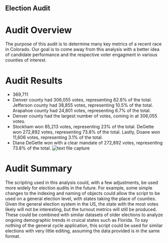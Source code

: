 ## Election Audit

# Audit Overview
The purpose of this audit is to determine many key metrics of a recent race in Colorado. Our goal is to come away from this analysis with a better idea of candidate performance and the respective voter engagment in various counties of interest. 

# Audit Results
* 369,711
* Denver county had 306,055 votes, representing 82.8% of the total. Jefferson county had 38,855 votes, representing 10.5% of the total. Arapahoe county had 24,801 votes, representing 6.7% of the total.
* Denver county had the largest number of votes, coming in at 306,055 votes. 
* Stockham won 85,213 votes, representing 23% of the total. DeGette won 272,892 votes, representing 73.8% of the total. Lastly, Doane won 11,606 votes, representing 3.1% of the total. 
* Diana DeGette won with a clear mandate of 272,892 votes, representing 73.8% of the total.
![text file capture](https://user-images.githubusercontent.com/95315957/148670042-0a0d98fb-75b4-43bc-b150-b3a5ac86bf93.PNG)


# Audit Summary
The scripting used in this analysis could, with a few adjustments, be used more widely for election audits in the future. For example, some simple changes to the indexing and naming of objects could allow the script to be used on a general election level, with states taking the place of counties. Given the general election system in the US, the state with the most votes likely will not be interesting, but the turnout metrics will still be produced. These could be combined with similar datasets of older elections to analyze ongoing demographic trends in cruical states such as Florida. To say nothing of the general cycle application, this script could be used for similar elections with very little editing, assuming the data provided is in the same format.
